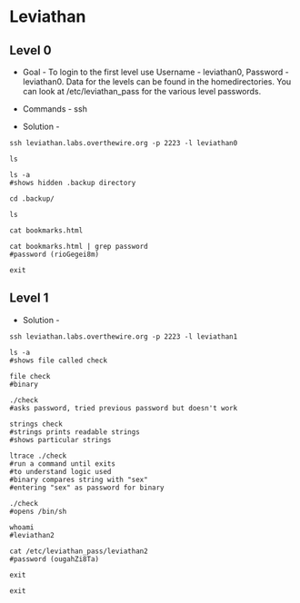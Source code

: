 # Leviathan

## Level 0

* Goal - To login to the first level use Username - leviathan0, Password - leviathan0. Data for the levels can be found in the homedirectories. You can look at /etc/leviathan_pass for the various level passwords.

* Commands - ssh

* Solution -

```shell
ssh leviathan.labs.overthewire.org -p 2223 -l leviathan0

ls

ls -a
#shows hidden .backup directory

cd .backup/

ls

cat bookmarks.html

cat bookmarks.html | grep password
#password (rioGegei8m)

exit
```

## Level 1

* Solution -

```shell
ssh leviathan.labs.overthewire.org -p 2223 -l leviathan1

ls -a
#shows file called check

file check
#binary

./check
#asks password, tried previous password but doesn't work

strings check
#strings prints readable strings
#shows particular strings

ltrace ./check
#run a command until exits
#to understand logic used
#binary compares string with "sex"
#entering "sex" as password for binary

./check
#opens /bin/sh

whoami
#leviathan2

cat /etc/leviathan_pass/leviathan2
#password (ougahZi8Ta)

exit

exit
```
